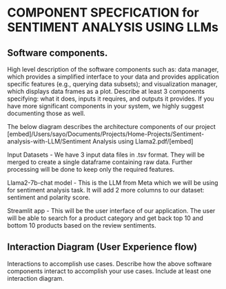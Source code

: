 
# COMPONENT SPECFICATION for SENTIMENT ANALYSIS USING LLMs

## Software components. 
High level description of the software components such as: data manager, which provides a simplified interface to your data and provides application specific features (e.g., querying data subsets); and visualization manager, which displays data frames as a plot. Describe at least 3 components specifying: what it does, inputs it requires, and outputs it provides. If you have more significant components in your system, we highly suggest documenting those as well.

The below diagram describes the architecture components of our project
[embed]/Users/sayo/Documents/Projects/Home-Projects/Sentiment-analysis-with-LLM/Sentiment Analysis using Llama2.pdf/[embed]

Input Datasets - We have 3 input data files in .tsv format. They will be merged to create a single dataframe containing raw data. Further processing will be done to keep only the required features.

Llama2-7b-chat model - This is the LLM from Meta which we will be using for sentiment analysis task. It will add 2 more columns to our dataset: sentiment and polarity score.

Streamlit app - This will be the user interface of our application. The user will be able to search for a product category and get back top 10 and bottom 10 products based on the review sentiments.

## Interaction Diagram (User Experience flow)
Interactions to accomplish use cases. Describe how the above software components interact to accomplish your use cases. Include at least one interaction diagram.